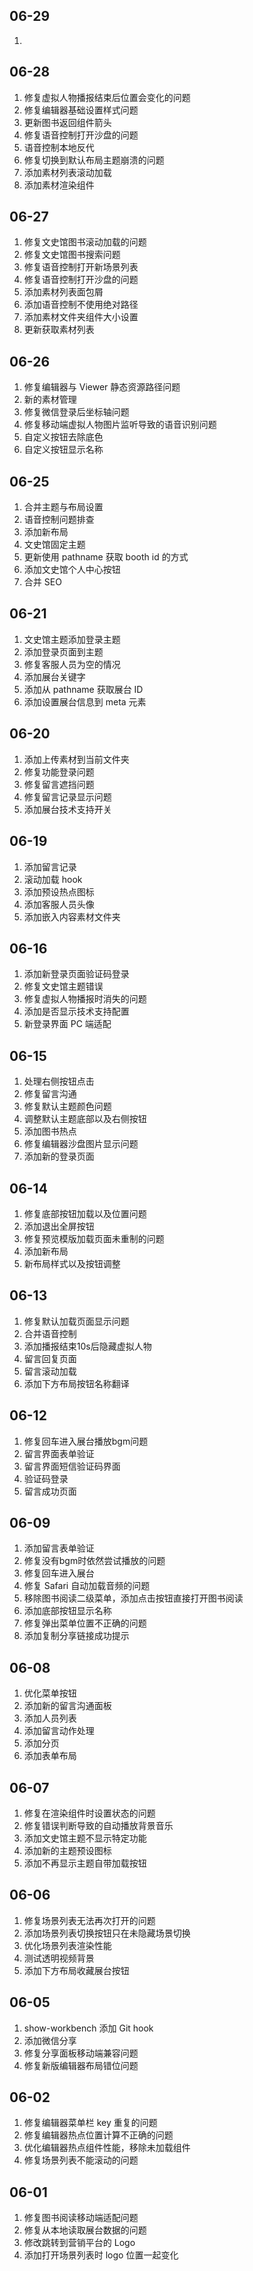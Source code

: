 ## 06-29

1. 

## 06-28

1. 修复虚拟人物播报结束后位置会变化的问题
2. 修复编辑器基础设置样式问题
3. 更新图书返回组件箭头
4. 修复语音控制打开沙盘的问题
5. 语音控制本地反代
6. 修复切换到默认布局主题崩溃的问题
7. 添加素材列表滚动加载
8. 添加素材渲染组件

## 06-27

1. 修复文史馆图书滚动加载的问题
2. 修复文史馆图书搜索问题
3. 修复语音控制打开新场景列表
4. 修复语音控制打开沙盘的问题
5. 添加素材列表面包屑
6. 添加语音控制不使用绝对路径
7. 添加素材文件夹组件大小设置
8. 更新获取素材列表

## 06-26

1. 修复编辑器与 Viewer 静态资源路径问题
2. 新的素材管理
3. 修复微信登录后坐标轴问题
4. 修复移动端虚拟人物图片监听导致的语音识别问题
5. 自定义按钮去除底色
6. 自定义按钮显示名称

## 06-25

1. 合并主题与布局设置
2. 语音控制问题排查
3. 添加新布局
4. 文史馆固定主题
5. 更新使用 pathname 获取 booth id 的方式
6. 添加文史馆个人中心按钮
7. 合并 SEO

## 06-21

1. 文史馆主题添加登录主题
2. 添加登录页面到主题
3. 修复客服人员为空的情况
4. 添加展台关键字
5. 添加从 pathname 获取展台 ID
6. 添加设置展台信息到 meta 元素

## 06-20

1. 添加上传素材到当前文件夹
2. 修复功能登录问题
3. 修复留言遮挡问题
4. 修复留言记录显示问题
5. 添加展台技术支持开关

## 06-19

1. 添加留言记录
2. 滚动加载 hook
3. 添加预设热点图标
4. 添加客服人员头像
5. 添加嵌入内容素材文件夹

## 06-16

1.  添加新登录页面验证码登录
2. 修复文史馆主题错误
3. 修复虚拟人物播报时消失的问题
4. 添加是否显示技术支持配置
5. 新登录界面 PC 端适配

## 06-15

1. 处理右侧按钮点击
2. 修复留言沟通
3. 修复默认主题颜色问题
4. 调整默认主题底部以及右侧按钮
5. 添加图书热点
6. 修复编辑器沙盘图片显示问题
7. 添加新的登录页面

## 06-14

1. 修复底部按钮加载以及位置问题
2. 添加退出全屏按钮
3. 修复预览模版加载页面未重制的问题
4. 添加新布局
5. 新布局样式以及按钮调整

## 06-13

1. 修复默认加载页面显示问题
2. 合并语音控制
3. 添加播报结束10s后隐藏虚拟人物
4. 留言回复页面
5. 留言滚动加载
6. 添加下方布局按钮名称翻译

## 06-12

1. 修复回车进入展台播放bgm问题
2. 留言界面表单验证
3. 留言界面短信验证码界面
4. 验证码登录
5. 留言成功页面

## 06-09

1. 添加留言表单验证
2. 修复没有bgm时依然尝试播放的问题
3. 修复回车进入展台
4. 修复 Safari 自动加载音频的问题
5. 移除图书阅读二级菜单，添加点击按钮直接打开图书阅读
6. 添加底部按钮显示名称
7. 修复弹出菜单位置不正确的问题
8. 添加复制分享链接成功提示

## 06-08

1. 优化菜单按钮
2. 添加新的留言沟通面板
3. 添加人员列表
4. 添加留言动作处理
5. 添加分页
6. 添加表单布局

## 06-07

1. 修复在渲染组件时设置状态的问题
2. 修复错误判断导致的自动播放背景音乐
3. 添加文史馆主题不显示特定功能
4. 添加新的主题预设图标
5. 添加不再显示主题自带加载按钮

## 06-06

1. 修复场景列表无法再次打开的问题
2. 添加场景列表切换按钮只在未隐藏场景切换
3. 优化场景列表渲染性能
4. 测试透明视频背景
5. 添加下方布局收藏展台按钮

## 06-05

1. show-workbench 添加 Git hook
2. 添加微信分享
3. 修复分享面板移动端兼容问题
4. 修复新版编辑器布局错位问题

## 06-02

1. 修复编辑器菜单栏 key 重复的问题
2. 修复编辑器热点位置计算不正确的问题
3. 优化编辑器热点组件性能，移除未加载组件
4. 修复场景列表不能滚动的问题

## 06-01

1. 修复图书阅读移动端适配问题
2. 修复从本地读取展台数据的问题
3. 修改跳转到营销平台的 Logo
4. 添加打开场景列表时 logo 位置一起变化
